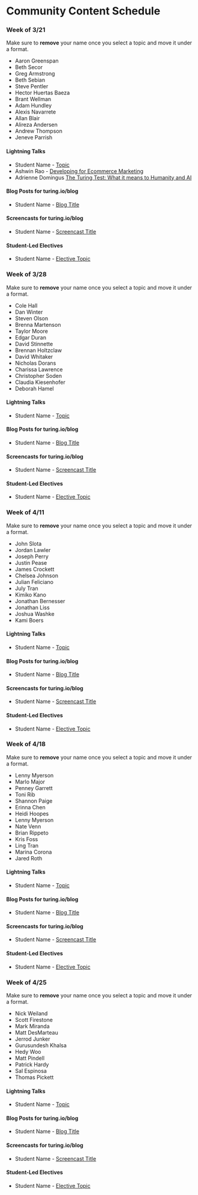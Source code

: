 # Community Content Schedule

### **Week of 3/21**

Make sure to **remove** your name once you select a topic and move it under a format. 

* Aaron Greenspan
* Beth Secor
* Greg Armstrong
* Beth Sebian
* Steve Pentler
* Hector Huertas Baeza
* Brant Wellman
* Adam Hundley
* Alexis Navarrete
* Allan Blair
* Alireza Andersen
* Andrew Thompson
* Jeneve Parrish

#### Lightning Talks

* Student Name - [Topic](http://gist.github.com/username/link-to-my-outline-gist)
* Ashwin Rao - [Developing for Ecommerce Marketing](https://gist.github.com/theonlyrao/a0d0883cc78792200a29)
* Adrienne Domingus [The Turing Test: What it means to Humanity and AI](https://docs.google.com/presentation/d/1Ck98OW9WfBpfubSdgC-c6WYx24y52Q1OMrv5jg_Ljdk/edit?usp=sharing)

#### Blog Posts for turing.io/blog

* Student Name - [Blog Title](http://gist.github.com/username/link-to-my-outline-gist)

#### Screencasts for turing.io/blog

* Student Name - [Screencast Title](http://gist.github.com/username/link-to-my-outline-gist)

#### Student-Led Electives

* Student Name - [Elective Topic](http://gist.github.com/username/link-to-my-outline-gist)

### **Week of 3/28**

Make sure to **remove** your name once you select a topic and move it under a format. 

* Cole Hall
* Dan Winter
* Steven Olson
* Brenna Martenson
* Taylor Moore
* Edgar Duran
* David Stinnette
* Brennan Holtzclaw
* David Whitaker
* Nicholas Dorans
* Charissa Lawrence
* Christopher Soden
* Claudia Kiesenhofer
* Deborah Hamel

#### Lightning Talks

* Student Name - [Topic](http://gist.github.com/username/link-to-my-outline-gist)

#### Blog Posts for turing.io/blog

* Student Name - [Blog Title](http://gist.github.com/username/link-to-my-outline-gist)

#### Screencasts for turing.io/blog

* Student Name - [Screencast Title](http://gist.github.com/username/link-to-my-outline-gist)

#### Student-Led Electives

* Student Name - [Elective Topic](http://gist.github.com/username/link-to-my-outline-gist)

### **Week of 4/11**

Make sure to **remove** your name once you select a topic and move it under a format. 

* John Slota
* Jordan Lawler
* Joseph Perry
* Justin Pease
* James Crockett
* Chelsea Johnson
* Julian Feliciano
* July Tran
* Kimiko Kano
* Jonathan Bernesser
* Jonathan Liss
* Joshua Washke
* Kami Boers

#### Lightning Talks

* Student Name - [Topic](http://gist.github.com/username/link-to-my-outline-gist)

#### Blog Posts for turing.io/blog

* Student Name - [Blog Title](http://gist.github.com/username/link-to-my-outline-gist)

#### Screencasts for turing.io/blog

* Student Name - [Screencast Title](http://gist.github.com/username/link-to-my-outline-gist)

#### Student-Led Electives

* Student Name - [Elective Topic](http://gist.github.com/username/link-to-my-outline-gist)

### **Week of 4/18**

Make sure to **remove** your name once you select a topic and move it under a format. 

* Lenny Myerson
* Marlo Major
* Penney Garrett
* Toni Rib
* Shannon Paige
* Erinna Chen
* Heidi Hoopes
* Lenny Myerson
* Nate Venn
* Brian Rippeto
* Kris Foss
* Ling Tran
* Marina Corona
* Jared Roth

#### Lightning Talks

* Student Name - [Topic](http://gist.github.com/username/link-to-my-outline-gist)

#### Blog Posts for turing.io/blog

* Student Name - [Blog Title](http://gist.github.com/username/link-to-my-outline-gist)

#### Screencasts for turing.io/blog

* Student Name - [Screencast Title](http://gist.github.com/username/link-to-my-outline-gist)

#### Student-Led Electives

* Student Name - [Elective Topic](http://gist.github.com/username/link-to-my-outline-gist)

### **Week of 4/25**

Make sure to **remove** your name once you select a topic and move it under a format. 

* Nick Weiland
* Scott Firestone
* Mark Miranda
* Matt DesMarteau
* Jerrod Junker
* Gurusundesh Khalsa
* Hedy Woo
* Matt Pindell
* Patrick Hardy
* Sal Espinosa
* Thomas Pickett

#### Lightning Talks

* Student Name - [Topic](http://gist.github.com/username/link-to-my-outline-gist)

#### Blog Posts for turing.io/blog

* Student Name - [Blog Title](http://gist.github.com/username/link-to-my-outline-gist)

#### Screencasts for turing.io/blog

* Student Name - [Screencast Title](http://gist.github.com/username/link-to-my-outline-gist)

#### Student-Led Electives

* Student Name - [Elective Topic](http://gist.github.com/username/link-to-my-outline-gist)
